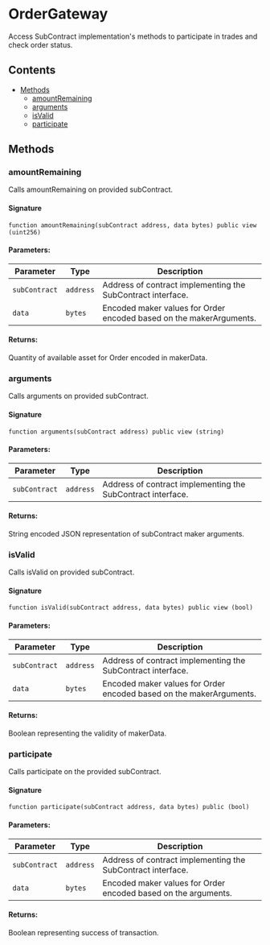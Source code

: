 # OrderGateway

Access SubContract implementation's methods to participate in trades and check order status.

## Contents

-   [Methods](undefined)
    -   [amountRemaining](#amountremaining)
    -   [arguments](#arguments)
    -   [isValid](#isvalid)
    -   [participate](#participate)

## Methods

### amountRemaining

Calls amountRemaining on provided subContract.

#### Signature

```solidity
function amountRemaining(subContract address, data bytes) public view (uint256)
```

#### Parameters:

| Parameter     | Type      | Description                                                         |
| ------------- | --------- | ------------------------------------------------------------------- |
| `subContract` | `address` | Address of contract implementing the SubContract interface.         |
| `data`        | `bytes`   | Encoded maker values for Order encoded based on the makerArguments. |

#### Returns:

Quantity of available asset for Order encoded in makerData.

### arguments

Calls arguments on provided subContract.

#### Signature

```solidity
function arguments(subContract address) public view (string)
```

#### Parameters:

| Parameter     | Type      | Description                                                 |
| ------------- | --------- | ----------------------------------------------------------- |
| `subContract` | `address` | Address of contract implementing the SubContract interface. |

#### Returns:

String encoded JSON representation of subContract maker arguments.

### isValid

Calls isValid on provided subContract.

#### Signature

```solidity
function isValid(subContract address, data bytes) public view (bool)
```

#### Parameters:

| Parameter     | Type      | Description                                                         |
| ------------- | --------- | ------------------------------------------------------------------- |
| `subContract` | `address` | Address of contract implementing the SubContract interface.         |
| `data`        | `bytes`   | Encoded maker values for Order encoded based on the makerArguments. |

#### Returns:

Boolean representing the validity of makerData.

### participate

Calls participate on the provided subContract.

#### Signature

```solidity
function participate(subContract address, data bytes) public (bool)
```

#### Parameters:

| Parameter     | Type      | Description                                                    |
| ------------- | --------- | -------------------------------------------------------------- |
| `subContract` | `address` | Address of contract implementing the SubContract interface.    |
| `data`        | `bytes`   | Encoded maker values for Order encoded based on the arguments. |

#### Returns:

Boolean representing success of transaction.
